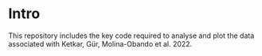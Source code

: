 # Intro
This repository includes the key code required to analyse and plot the data associated with Ketkar, Gür, Molina-Obando et al. 2022.
